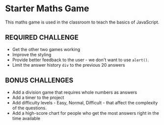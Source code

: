 # Starter Maths Game

This maths game is used in the classroom to teach the basics of JavaScript.

## REQUIRED CHALLENGE

* Get the other two games working
* Improve the styling
* Provide better feedback to the user - we don't want to use `alert()`.
* Limit the answer history `div` to the previous 20 answers

## BONUS CHALLENGES

* Add a division game that requires whole numbers as answers
* Add a timer to the project
* Add difficulty levels - Easy, Normal, Difficult - that affect the complexity of the questions.
* Add a high-score chart for people who get the most answers right in the time available

